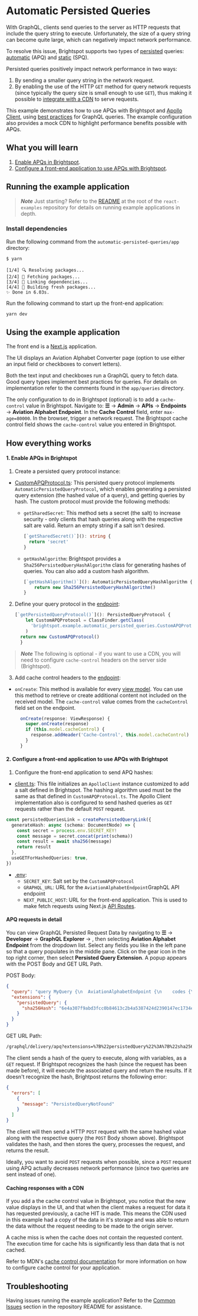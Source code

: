 # Automatic Persisted Queries

With GraphQL, clients send queries to the server as HTTP requests that include the query string to execute. Unfortunately, the size of a query string can become quite large, which can negatively impact network performance.

To resolve this issue, Brightspot supports two types of [persisted](https://www.brightspot.com/documentation/brightspot-cms-developer-guide/graphql-understanding-persisted-queries) queries: [automatic](https://www.apollographql.com/docs/apollo-server/performance/apq/) (APQ) and [static](https://www.apollographql.com/blog/apollo-client/persisted-graphql-queries/) (SPQ).

Persisted queries positively impact network performance in two ways:

1. By sending a smaller query string in the network request.
2. By enabling the use of the HTTP `GET` method for query network requests (since typically the query size is small enough to use `GET`), thus making it possible to [integrate with a CDN](https://www.apollographql.com/docs/apollo-server/performance/apq/#using-get-requests-with-apq-on-a-cdn) to serve requests.

This example demonstrates how to use APQs with Brightspot and [Apollo Client](https://www.apollographql.com/docs/react/), using [best practices](https://www.apollographql.com/docs/react/data/operation-best-practices/) for GraphQL queries. The example configuration also provides a mock CDN to highlight performance benefits possible with APQs.

## What you will learn

1. [Enable APQs in Brightspot](#1-enable-apqs-in-brightspot).
2. [Configure a front-end application to use APQs with Brightspot](#2-configure-a-front-end-application-to-use-apqs-with-brightspot).

## Running the example application

> **_Note_** Just starting? Refer to the [README](/README.md) at the root of the `react-examples` repository for details on running example applications in depth.

### Install dependencies

Run the following command from the `automatic-persisted-queries/app` directory:

```sh
$ yarn
```

```
[1/4] 🔍 Resolving packages...
[2/4] 🚚 Fetching packages...
[3/4] 🔗 Linking dependencies...
[4/4] 🔨 Building fresh packages...
✨ Done in 6.03s.
```

Run the following command to start up the front-end application:

```sh
yarn dev
```

## Using the example application

The front end is a [Next.js](https://nextjs.org/) application.

The UI displays an Aviation Alphabet Converter page (option to use either an input field or checkboxes to convert letters).

Both the text input and checkboxes run a GraphQL query to fetch data. Good query types implement best practices for queries. For details on implementation refer to the comments found in the `app/queries` directory.

The only configuration to do in Brightspot (optional) is to add a `cache-control` value in Brightspot. Navigate to: **&#x2630;** &rarr; **Admin** &rarr; **APIs** &rarr; **Endpoints** &rarr; **Aviation Alphabet Endpoint**. In the **Cache Control** field, enter `max-age=80000`. In the browser, trigger a network request. The Brightspot cache control field shows the `cache-control` value you entered in Brightspot.

## How everything works

#### 1. Enable APQs in Brightspot

1. Create a persisted query protocol instance:

- [CustomAPQProtocol.ts](brightspot/src/brightspot/example/automatic_persisted_queries/CustomAPQProtocol.ts): This persisted query protocol implements `AutomaticPersistedQueryProtocol`, which enables generating a persisted query extension (the hashed value of a query), and getting queries by hash. The custom protocol must provide the following methods:

  - `getSharedSecret`: This method sets a secret (the salt) to increase security - only clients that hash queries along with the respective salt are valid. Return an empty string if a salt isn't desired.

    ```typescript
    [`getSharedSecret()`](): string {
      return 'secret'
    }
    ```

  - `getHashAlgorithm`: Brightspot provides a `Sha256PersistedQueryHashAlgorithm` class for generating hashes of queries. You can also add a custom hash algorithm.

    ```typescript
    [`getHashAlgorithm()`](): AutomaticPersistedQueryHashAlgorithm {
        return new Sha256PersistedQueryHashAlgorithm()
    }
    ```

2. Define your query protocol in the [endpoint](brightspot/src/brightspot/example/automatic_persisted_queries/AviationAlphabetEndpoint.ts):

   ```typescript
   [`getPersistedQueryProtocol()`](): PersistedQueryProtocol {
       let CustomAPQProtocol = ClassFinder.getClass(
         'brightspot.example.automatic_persisted_queries.CustomAPQProtocol'
       )
     return new CustomAPQProtocol()
     }
   ```

> **_Note_** The following is optional - if you want to use a CDN, you will need to configure `cache-control` headers on the server side (Brightspot).

3. Add cache control headers to the [endpoint](brightspot/src/brightspot/example/automatic_persisted_queries/AviationAlphabetEndpoint.ts):

- `onCreate`: This method is available for every [view model](https://www.brightspot.com/documentation/brightspot-cms-developer-guide/latest/view-models#methods). You can use this method to retrieve or create additional content not included on the received model. The `cache-control` value comes from the `cacheControl` field set on the endpoint.

  ```typescript
    onCreate(response: ViewResponse) {
      super.onCreate(response)
      if (this.model.cacheControl) {
        response.addHeader('Cache-Control', this.model.cacheControl)
      }
    }
  ```

#### 2. Configure a front-end application to use APQs with Brightspot

1. Configure the front-end application to send APQ hashes:

- [client.ts](app/lib//client.ts): This file initializes an `ApolloClient` instance customized to add a salt defined in Brightspot. The hashing algorithm used must be the same as that defined in `CustomAPQProtocol.ts`. The Apollo Client implementation also is configured to send hashed queries as `GET` requests rather than the default `POST` request.

```typescript
const persistedQueriesLink = createPersistedQueryLink({
  generateHash: async (schema: DocumentNode) => {
    const secret = process.env.SECRET_KEY!
    const message = secret.concat(print(schema))
    const result = await sha256(message)
    return result
  },
  useGETForHashedQueries: true,
})
```

- [.env](app/.env):
  - `SECRET_KEY`: Salt set by the `CustomAPQProtocol`
  - `GRAPHQL_URL`: URL for the `AviationAlphabetEndpoint`GraphQL API endpoint
  - `NEXT_PUBLIC_HOST`: URL for the front-end application. This is used to make fetch requests using Next.js [API Routes](https://nextjs.org/docs/api-routes/introduction).

#### APQ requests in detail

You can view GraphQL Persisted Request Data by navigating to **&#x2630;** &rarr; **Developer** &rarr; **GraphQL Explorer** &rarr; , then selecting **Aviation Alphabet Endpoint** from the dropdown list. Select any fields you like in the left pane so that a query populates in the middle pane. Click on the gear icon in the top right corner, then select **Persisted Query Extension**. A popup appears with the POST Body and GET URL Path.

POST Body:

```json
{
  "query": "query MyQuery {\n  AviationAlphabetEndpoint {\n    codes {\n      a\n    }\n  }\n}",
  "extensions": {
    "persistedQuery": {
      "sha256Hash": "6e4a307f9abd3fcc0b84613c2b4a5387424d2390147ec1734ece6b6acb4cdd7d"
    }
  }
}
```

GET URL Path:

```sh
/graphql/delivery/apq?extensions=%7B%22persistedQuery%22%3A%7B%22sha256Hash%22%3A%226e4a307f9abd3fcc0b84613c2b4a5387424d2390147ec1734ece6b6acb4cdd7d%22%7D%7D
```

The client sends a hash of the query to execute, along with variables, as a `GET` request. If Brightspot recognizes the hash (since the request has been made before), it will execute the associated query and return the results. If it doesn't recognize the hash, Brightpost returns the following error:

```json
{
  "errors": [
    {
      "message": "PersistedQueryNotFound"
    }
  ]
}
```

The client will then send a HTTP `POST` request with the same hashed value along with the respective query (the `POST` Body shown above). Brightspot validates the hash, and then stores the query, processes the request, and returns the result.

Ideally, you want to avoid `POST` requests when possible, since a `POST` request using APQ actually decreases network performance (since two queries are sent instead of one).

#### Caching responses with a CDN

If you add a the cache control value in Brightspot, you notice that the new value displays in the UI, and that when the client makes a request for data it has requested previously, a cache HIT is made. This means the CDN used in this example had a copy of the data in it's storage and was able to return the data without the request needing to be made to the origin server.

A cache miss is when the cache does not contain the requested content. The execution time for cache hits is significantly less than data that is not cached.

Refer to MDN's [cache control documentation](https://developer.mozilla.org/en-US/docs/Web/HTTP/Headers/Cache-Control) for more information on how to configure cache control for your application.

## Troubleshooting

Having issues running the example application? Refer to the [Common Issues](/README.md) section in the repository README for assistance.
